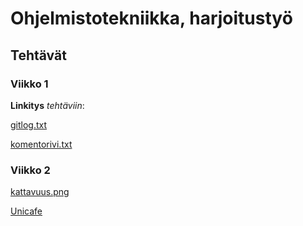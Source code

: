 # Ohjelmistotekniikka, harjoitustyö
## Tehtävät
### Viikko 1
**Linkitys** *tehtäviin*: 

[gitlog.txt](https://github.com/parissak/ot-harjoitustyo/blob/master/laskarit/viikko1/gitlog.txt)

[komentorivi.txt](https://github.com/parissak/ot-harjoitustyo/blob/master/laskarit/viikko1/komentorivi.txt)


### Viikko 2
[kattavuus.png](https://github.com/parissak/ot-harjoitustyo/blob/master/laskarit/viikko2/kattavuus.png)

[Unicafe](https://github.com/parissak/ot-harjoitustyo/tree/master/laskarit/viikko2/Unicafe)
